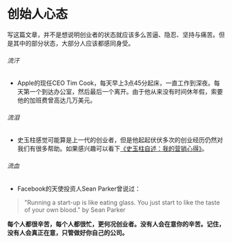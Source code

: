 # 创始人心态

写这篇文章，并不是想说明创业者的状态就应该多么苦逼、隐忍、坚持与痛苦。但是其中的部分状态，大部分人应该都感同身受。

###### 流汗
- Apple的现任CEO Tim Cook，每天早上3点45分起床，一直工作到深夜。每天第一个到达办公室，然后最后一个离开。由于他从来没有时间休年假，索要他的加班费曾高达几万美元。

###### 流泪
- 史玉柱感觉可能算是上一代的创业者，但是他起起伏伏多次的创业经历仍然对我们有很多帮助。如果感兴趣可以看下[《史玉柱自述：我的营销心得》](http://book.douban.com/subject/24541955/)。

###### 流血
- Facebook的天使投资人Sean Parker曾说过：

> "Running a start-up is like eating glass. You just start to like the taste of your own blood." by Sean Parker

**每个人都很辛苦，每个人都很忙，更何况创业者。没有人会在意你的辛苦。记住，没有人会真正在意，只管做好你自己的公司。**
